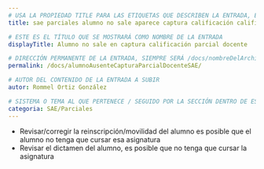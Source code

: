 ```yaml
---
# USA LA PROPIEDAD TITLE PARA LAS ETIQUETAS QUE DESCRIBEN LA ENTRADA, ÉSTAS SERÁ USADO EN LA BÚSQUEDA
title: sae parciales alumno no sale aparece captura calificación calificacin parcial docente

# ESTE ES EL TÍTULO QUE SE MOSTRARÁ COMO NOMBRE DE LA ENTRADA
displayTitle: Alumno no sale en captura calificación parcial docente

# DIRECCIÓN PERMANENTE DE LA ENTRADA, SIEMPRE SERÁ /docs/nombreDelArchivo/
permalink: /docs/alumnoAusenteCapturaParcialDocenteSAE/

# AUTOR DEL CONTENIDO DE LA ENTRADA A SUBIR
autor: Rommel Ortiz González

# SISTEMA O TEMA AL QUE PERTENECE / SEGUIDO POR LA SECCIÓN DENTRO DE ESE SISTEMA O TEMA
categoria: SAE/Parciales
---
```


- Revisar/corregir la reinscripción/movilidad del alumno es posible que el alumno no tenga que cursar esa asignatura
- Revisar el dictamen del alumno, es posible que no tenga que cursar la asignatura